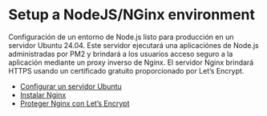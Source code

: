 # Setup a NodeJS/NGinx environment

Configuración de un entorno de Node.js listo para producción en un servidor Ubuntu 24.04. Este servidor ejecutará una aplicaciónes de Node.js administradas por PM2 y brindará a los usuarios acceso seguro a la aplicación mediante un proxy inverso de Nginx. El servidor Nginx brindará HTTPS usando un certificado gratuito proporcionado por Let’s Encrypt.

- [Configurar un servidor Ubuntu](/conf/setup-ubuntu-server.md)
- [Instalar Nginx](/conf/setup-nginx-server.md)
- [Proteger Nginx con Let’s Encrypt](/conf/setup-ssl-encrypt.md)



